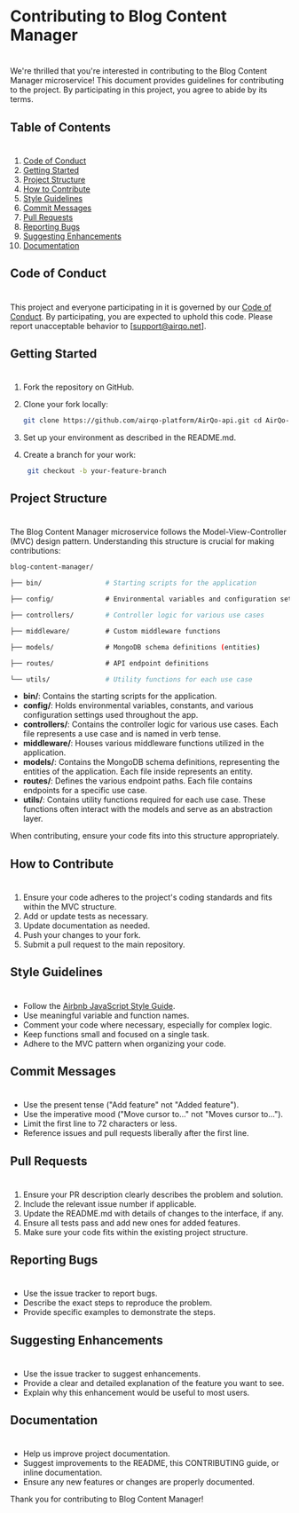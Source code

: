 # Contributing to Blog Content Manager

#

We're thrilled that you're interested in contributing to the Blog Content Manager microservice! This document provides guidelines for contributing to the project. By participating in this project, you agree to abide by its terms.

## Table of Contents

#

1.  [Code of Conduct](#code-of-conduct)
2.  [Getting Started](#getting-started)
3.  [Project Structure](#project-structure)
4.  [How to Contribute](#how-to-contribute)
5.  [Style Guidelines](#style-guidelines)
6.  [Commit Messages](#commit-messages)
7.  [Pull Requests](#pull-requests)
8.  [Reporting Bugs](#reporting-bugs)
9.  [Suggesting Enhancements](#suggesting-enhancements)
10. [Documentation](#documentation)

## Code of Conduct

#

This project and everyone participating in it is governed by our [Code of Conduct](CODE_OF_CONDUCT.md). By participating, you are expected to uphold this code. Please report unacceptable behavior to \[[support@airqo.net](mailto:support@airqo.net)\].

## Getting Started

#

1.  Fork the repository on GitHub.
2.  Clone your fork locally:

    ```bash
    git clone https://github.com/airqo-platform/AirQo-api.git cd AirQo-api/src/blog-content-manager
    ```

3.  Set up your environment as described in the README.md.
4.  Create a branch for your work:

    ```bash
     git checkout -b your-feature-branch
    ```

## Project Structure

#

The Blog Content Manager microservice follows the Model-View-Controller (MVC) design pattern. Understanding this structure is crucial for making contributions:

```bash
blog-content-manager/

├── bin/                # Starting scripts for the application

├── config/             # Environmental variables and configuration settings

├── controllers/        # Controller logic for various use cases

├── middleware/         # Custom middleware functions

├── models/             # MongoDB schema definitions (entities)

├── routes/             # API endpoint definitions

└── utils/              # Utility functions for each use case
```

- **bin/**: Contains the starting scripts for the application.
- **config/**: Holds environmental variables, constants, and various configuration settings used throughout the app.
- **controllers/**: Contains the controller logic for various use cases. Each file represents a use case and is named in verb tense.
- **middleware/**: Houses various middleware functions utilized in the application.
- **models/**: Contains the MongoDB schema definitions, representing the entities of the application. Each file inside represents an entity.
- **routes/**: Defines the various endpoint paths. Each file contains endpoints for a specific use case.
- **utils/**: Contains utility functions required for each use case. These functions often interact with the models and serve as an abstraction layer.

When contributing, ensure your code fits into this structure appropriately.

## How to Contribute

#

1.  Ensure your code adheres to the project's coding standards and fits within the MVC structure.
2.  Add or update tests as necessary.
3.  Update documentation as needed.
4.  Push your changes to your fork.
5.  Submit a pull request to the main repository.

## Style Guidelines

#

- Follow the [Airbnb JavaScript Style Guide](https://github.com/airbnb/javascript).
- Use meaningful variable and function names.
- Comment your code where necessary, especially for complex logic.
- Keep functions small and focused on a single task.
- Adhere to the MVC pattern when organizing your code.

## Commit Messages

#

- Use the present tense ("Add feature" not "Added feature").
- Use the imperative mood ("Move cursor to..." not "Moves cursor to...").
- Limit the first line to 72 characters or less.
- Reference issues and pull requests liberally after the first line.

## Pull Requests

#

1.  Ensure your PR description clearly describes the problem and solution.
2.  Include the relevant issue number if applicable.
3.  Update the README.md with details of changes to the interface, if any.
4.  Ensure all tests pass and add new ones for added features.
5.  Make sure your code fits within the existing project structure.

## Reporting Bugs

#

- Use the issue tracker to report bugs.
- Describe the exact steps to reproduce the problem.
- Provide specific examples to demonstrate the steps.

## Suggesting Enhancements

#

- Use the issue tracker to suggest enhancements.
- Provide a clear and detailed explanation of the feature you want to see.
- Explain why this enhancement would be useful to most users.

## Documentation

#

- Help us improve project documentation.
- Suggest improvements to the README, this CONTRIBUTING guide, or inline documentation.
- Ensure any new features or changes are properly documented.

Thank you for contributing to Blog Content Manager!

```

```
